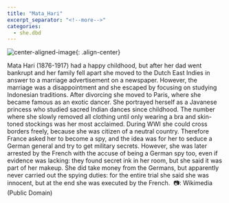 ```yaml
---
title: "Mata_Hari"
excerpt_separator: "<!--more-->"
categories:
  - she.dbd
---
```



![center-aligned-image](https://cdn.pixabay.com/photo/2020/10/26/16/56/man-5687861_1280.png){: .align-center}

Mata Hari (1876-1917) had a happy childhood, but after her dad went bankrupt and her family fell apart she moved to the Dutch East Indies in answer to a marriage advertisement on a newspaper. However, the marriage was a disappointment and she escaped by focusing on studying Indonesian traditions. After divorcing she moved to Paris, where she became famous as an exotic dancer. She portrayed herself as a Javanese princess who studied sacred Indian dances since childhood. The number where she slowly removed all clothing until only wearing a bra and skin-toned stockings was her most acclaimed. During WWI she could cross borders freely, because she was citizen of a neutral country. Therefore France asked her to become a spy, and the idea was for her to seduce a German general and try to get military secrets. However, she was later arrested by the French with the accuse of being a German spy too, even if evidence was lacking: they found secret ink in her room, but she said it was part of her makeup. She did take money from the Germans, but apparently never carried out the spying duties: for the entire trial she said she was innocent, but at the end she was executed by the French.⁠
⁠
📷: Wikimedia (Public Domain)⁠
⁠
